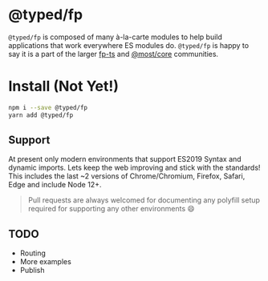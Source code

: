# @typed/fp

`@typed/fp` is composed of many à-la-carte modules to help build applications that work everywhere ES modules do. `@typed/fp` is happy to say it is a part of the larger [fp-ts](https://github.com/gcanti/fp-ts) and [@most/core](https://github.com/mostjs/core) communities. 

# Install (Not Yet!)

```sh
npm i --save @typed/fp
yarn add @typed/fp
```

## Support

At present only modern environments that support ES2019 Syntax and dynamic imports. Lets keep the web improving and stick with the standards! 
This includes the last ~2 versions of Chrome/Chromium, Firefox, Safari, Edge and include Node 12+.

> Pull requests are always welcomed for documenting any polyfill setup required for supporting any other environments 😄


## TODO 

- Routing
- More examples
- Publish
